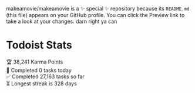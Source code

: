 makeamovie/makeamovie is a ✨ special ✨ repository because its `README.md` (this file) appears on your GitHub profile.
You can click the Preview link to take a look at your changes. darn right ya can

# Todoist Stats

<!-- TODO-IST:START -->
🏆  38,241 Karma Points           
🌸  Completed 0 tasks today           
✅  Completed 27,163 tasks so far           
⏳  Longest streak is 328 days
<!-- TODO-IST:END -->
